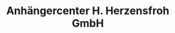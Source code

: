 ---
title: "Anhängercenter H. Herzensfroh GmbH"
url: /muenchen/anhaengercenter-h-herzensfroh-gmbh/
shop: Anhänger
---